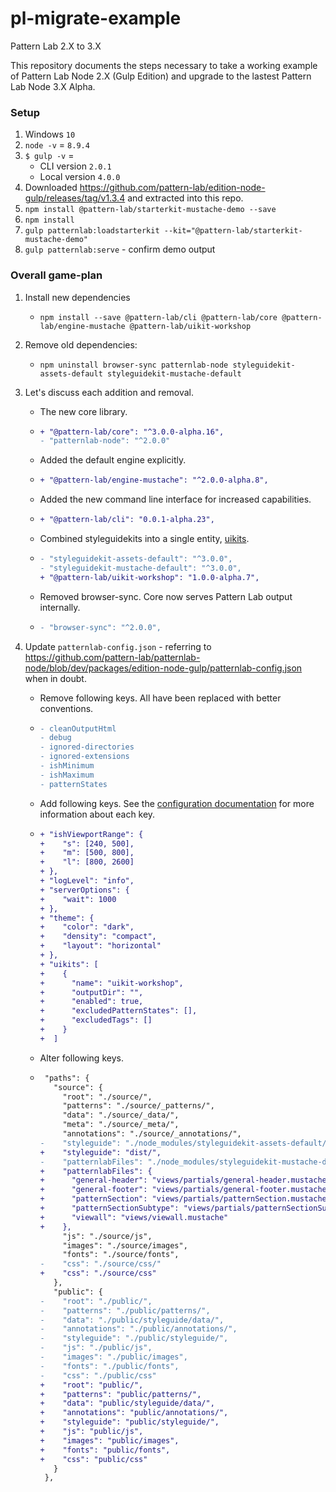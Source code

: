 # pl-migrate-example

Pattern Lab 2.X to 3.X

This repository documents the steps necessary to take a working example of Pattern Lab Node 2.X (Gulp Edition) and upgrade to the lastest Pattern Lab Node 3.X Alpha.

### Setup

1. Windows `10`
1. `node -v` = `8.9.4`
1. `$ gulp -v` =
   - CLI version `2.0.1`
   - Local version `4.0.0`
1. Downloaded https://github.com/pattern-lab/edition-node-gulp/releases/tag/v1.3.4 and extracted into this repo.
1. `npm install @pattern-lab/starterkit-mustache-demo --save`
1. `npm install`
1. `gulp patternlab:loadstarterkit --kit="@pattern-lab/starterkit-mustache-demo"`
1. `gulp patternlab:serve` - confirm demo output

### Overall game-plan

1. Install new dependencies

   - `npm install --save @pattern-lab/cli @pattern-lab/core @pattern-lab/engine-mustache @pattern-lab/uikit-workshop`

1. Remove old dependencies:

   - `npm uninstall browser-sync patternlab-node styleguidekit-assets-default styleguidekit-mustache-default`

1. Let's discuss each addition and removal.
   - The new core library.
   - ```diff
     + "@pattern-lab/core": "^3.0.0-alpha.16",
     - "patternlab-node": "^2.0.0"
     ```
   - Added the default engine explicitly.
   - ```diff
     + "@pattern-lab/engine-mustache": "^2.0.0-alpha.8",
     ```
   - Added the new command line interface for increased capabilities.
   - ```diff
     + "@pattern-lab/cli": "0.0.1-alpha.23",
     ```
   - Combined styleguidekits into a single entity, [uikits](https://github.com/pattern-lab/patternlab-node/pull/840).
   - ```diff
     - "styleguidekit-assets-default": "^3.0.0",
     - "styleguidekit-mustache-default": "^3.0.0",
     + "@pattern-lab/uikit-workshop": "1.0.0-alpha.7",
     ```
   - Removed browser-sync. Core now serves Pattern Lab output internally.
   - ```diff
     - "browser-sync": "^2.0.0",
     ```
1. Update `patternlab-config.json` - referring to https://github.com/pattern-lab/patternlab-node/blob/dev/packages/edition-node-gulp/patternlab-config.json when in doubt.

   - Remove following keys. All have been replaced with better conventions.
   - ```diff
     - cleanOutputHtml
     - debug
     - ignored-directories
     - ignored-extensions
     - ishMinimum
     - ishMaximum
     - patternStates
     ```

   - Add following keys. See the [configuration documentation](https://patternlab.io/docs/advanced-config-options.html#node) for more information about each key.
   - ```diff
     + "ishViewportRange": {
     +    "s": [240, 500],
     +    "m": [500, 800],
     +    "l": [800, 2600]
     + },
     + "logLevel": "info",
     + "serverOptions": {
     +    "wait": 1000
     + },
     + "theme": {
     +    "color": "dark",
     +    "density": "compact",
     +    "layout": "horizontal"
     + },
     + "uikits": [
     +    {
     +      "name": "uikit-workshop",
     +      "outputDir": "",
     +      "enabled": true,
     +      "excludedPatternStates": [],
     +      "excludedTags": []
     +    }
     +  ]
     ```

   - Alter following keys.
   - ```diff
      "paths": {
        "source": {
          "root": "./source/",
          "patterns": "./source/_patterns/",
          "data": "./source/_data/",
          "meta": "./source/_meta/",
          "annotations": "./source/_annotations/",
     -    "styleguide": "./node_modules/styleguidekit-assets-default/dist/",
     +    "styleguide": "dist/",
     -    "patternlabFiles": "./node_modules/styleguidekit-mustache-default/views/",
     +    "patternlabFiles": {
     +      "general-header": "views/partials/general-header.mustache",
     +      "general-footer": "views/partials/general-footer.mustache",
     +      "patternSection": "views/partials/patternSection.mustache",
     +      "patternSectionSubtype": "views/partials/patternSectionSubtype.mustache",
     +      "viewall": "views/viewall.mustache"
     +    },
          "js": "./source/js",
          "images": "./source/images",
          "fonts": "./source/fonts",
     -    "css": "./source/css/"
     +    "css": "./source/css"
        },
        "public": {
     -    "root": "./public/",
     -    "patterns": "./public/patterns/",
     -    "data": "./public/styleguide/data/",
     -    "annotations": "./public/annotations/",
     -    "styleguide": "./public/styleguide/",
     -    "js": "./public/js",
     -    "images": "./public/images",
     -    "fonts": "./public/fonts",
     -    "css": "./public/css"
     +    "root": "public/",
     +    "patterns": "public/patterns/",
     +    "data": "public/styleguide/data/",
     +    "annotations": "public/annotations/",
     +    "styleguide": "public/styleguide/",
     +    "js": "public/js",
     +    "images": "public/images",
     +    "fonts": "public/fonts",
     +    "css": "public/css"
        }
      },
     ```
